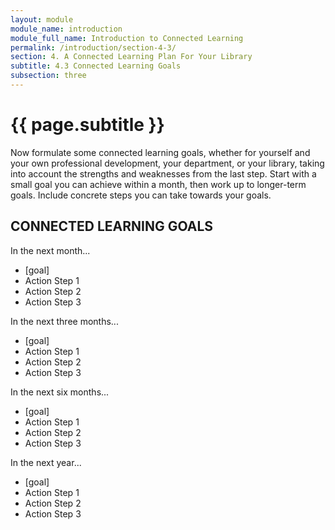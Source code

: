 ```yaml
---
layout: module
module_name: introduction
module_full_name: Introduction to Connected Learning
permalink: /introduction/section-4-3/
section: 4. A Connected Learning Plan For Your Library
subtitle: 4.3 Connected Learning Goals
subsection: three
---
```


# {{ page.subtitle }}

Now formulate some connected learning goals, whether for yourself and your own professional development, your department, or your library, taking into account the strengths and weaknesses from the last step. Start with a small goal you can achieve within a month, then work up to longer-term goals. Include concrete steps you can take towards your goals. 

## CONNECTED LEARNING GOALS

In the next month...
* [goal]
* Action Step 1
* Action Step 2
* Action Step 3

In the next three months...
* [goal]
* Action Step 1
* Action Step 2
* Action Step 3

In the next six months...
* [goal]
* Action Step 1
* Action Step 2
* Action Step 3

In the next year...
* [goal]
* Action Step 1
* Action Step 2
* Action Step 3

